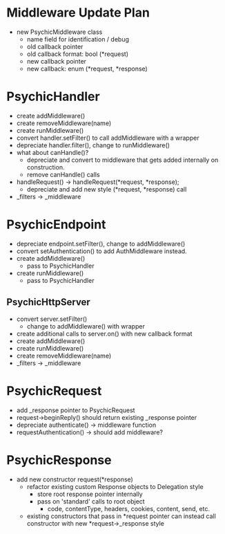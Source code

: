 # Middleware Update Plan

* new PsychicMiddleware class
  * name field for identification / debug
  * old callback pointer
  * old callback format: bool (*request)
  * new callback pointer
  * new callback: enum (*request, *response)

# PsychicHandler

* create addMiddleware()
* create removeMiddleware(name)
* create runMiddleware()
* convert handler.setFilter() to call addMiddleware with a wrapper
* depreciate handler.filter(), change to runMiddleware()
* what about canHandle()?
  * depreciate and convert to middleware that gets added internally on construction.
  * remove canHandle() calls
* handleRequest() -> handleRequest(*request, *response);
  * depreciate and add new style (*request, *response) call
* _filters -> _middleware

# PsychicEndpoint

* depreciate endpoint.setFilter(), change to addMiddleware()
* convert setAuthentication() to add AuthMiddleware instead.
* create addMiddleware()
  * pass to PsychicHandler
* create runMiddleware()
  * pass to PsychicHandler

## PsychicHttpServer

* convert server.setFilter()
  * change to addMiddleware() with wrapper
* create additional calls to server.on() with new callback format
* create addMiddleware()
* create runMiddleware()
* create removeMiddleware(name)
* _filters -> _middleware

# PsychicRequest

* add _response pointer to PsychicRequest
* request->beginReply() should return existing _response pointer
* depreciate authenticate() -> middleware function
* requestAuthentication() -> should add middleware?

# PsychicResponse

* add new constructor request(*response)
  * refactor existing custom Response objects to Delegation style
    * store root response pointer internally
    * pass on 'standard' calls to root object
      * code, contentType, headers, cookies, content, send, etc.
  * existing constructors that pass in *request pointer can instead call constructor with new *request->_response style